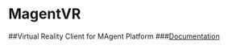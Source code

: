 # MagentVR
##Virtual Reality Client for MAgent Platform
###[Documentation](https://github.com/wumengyangok/MagentVR/blob/master/Doc.pdf)
